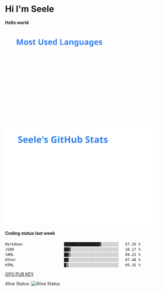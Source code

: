 <h1>Hi I'm Seele</h1>

<b>Hello world</b>

<img src='/assets/top-langs.svg' alt="Seele's github langs"> <img src='/assets/stats.svg' alt="Seele's github stats" >

<h4>Coding status last week </h4>

<!--START_SECTION:waka-->

```txt
Markdown                   ████████████████▓░░░░░░░░   67.26 %
JSON                       ██▓░░░░░░░░░░░░░░░░░░░░░░   10.17 %
YAML                       ██▒░░░░░░░░░░░░░░░░░░░░░░   09.22 %
Other                      ██░░░░░░░░░░░░░░░░░░░░░░░   07.48 %
HTML                       █▒░░░░░░░░░░░░░░░░░░░░░░░   05.35 %
```

<!--END_SECTION:waka-->

[GPG PUB KEY](https://keys.openpgp.org/vks/v1/by-fingerprint/3FCE91BF5B9666B55B67213C4C57B7824A5B6680)

Alive Status: ![Alive Status](https://hc.dvd.moe/b/2/8b44cecc-1f43-4449-9b4b-9c7fd754673c.svg)

